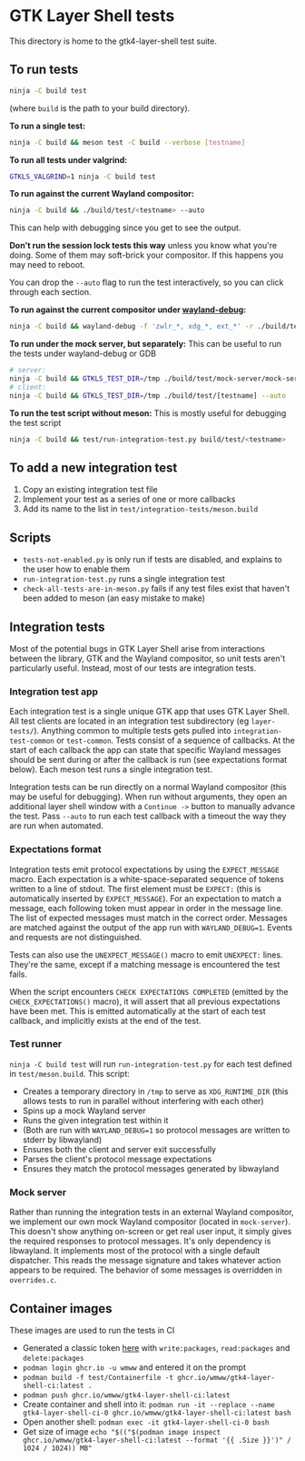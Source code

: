 # GTK Layer Shell tests
This directory is home to the gtk4-layer-shell test suite.

## To run tests
```bash
ninja -C build test
```
(where `build` is the path to your build directory).

__To run a single test:__
```bash
ninja -C build && meson test -C build --verbose [testname]
```

__To run all tests under valgrind:__
```bash
GTKLS_VALGRIND=1 ninja -C build test
```

__To run against the current Wayland compositor:__
```bash
ninja -C build && ./build/test/<testname> --auto
```
This can help with debugging since you get to see the output.

__Don't run the session lock tests this way__ unless you know what you're doing. Some of them may soft-brick your compositor. If this happens you may need to reboot.

You can drop the `--auto` flag to run the test interactively, so you can click through each section.

__To run against the current compositor under [wayland-debug](https://github.com/wmww/wayland-debug):__
```bash
ninja -C build && wayland-debug -f 'zwlr_*, xdg_*, ext_*' -r ./build/test/<testname> --auto
```

__To run under the mock server, but separately:__
This can be useful to run the tests under wayland-debug or GDB
```bash
# server:
ninja -C build && GTKLS_TEST_DIR=/tmp ./build/test/mock-server/mock-server
# client:
ninja -C build && GTKLS_TEST_DIR=/tmp ./build/test/[testname] --auto
```

__To run the test script without meson:__
This is mostly useful for debugging the test script
```bash
ninja -C build && test/run-integration-test.py build/test/<testname>
```

## To add a new integration test
1. Copy an existing integration test file
2. Implement your test as a series of one or more callbacks
3. Add its name to the list in `test/integration-tests/meson.build`

## Scripts
- `tests-not-enabled.py` is only run if tests are disabled, and explains to the user how to enable them
- `run-integration-test.py` runs a single integration test
- `check-all-tests-are-in-meson.py` fails if any test files exist that haven't been added to meson (an easy mistake to make)

## Integration tests
Most of the potential bugs in GTK Layer Shell arise from interactions between the library, GTK and the Wayland compositor, so unit tests aren't particularly useful. Instead, most of our tests are integration tests.

### Integration test app
Each integration test is a single unique GTK app that uses GTK Layer Shell. All test clients are located in an integration test subdirectory (eg `layer-tests/`). Anything common to multiple tests gets pulled into `integration-test-common` or `test-common`. Tests consist of a sequence of callbacks. At the start of each callback the app can state that specific Wayland messages should be sent during or after the callback is run (see expectations format below). Each meson test runs a single integration test.

Integration tests can be run directly on a normal Wayland compositor (this may be useful for debugging). When run without arguments, they open an additional layer shell window with a `Continue ->` button to manually advance the test. Pass `--auto` to run each test callback with a timeout the way they are run when automated.

### Expectations format
Integration tests emit protocol expectations by using the `EXPECT_MESSAGE` macro. Each expectation is a white-space-separated sequence of tokens written to a line of stdout. The first element must be `EXPECT:` (this is automatically inserted by `EXPECT_MESSAGE`). For an expectation to match a message, each following token must appear in order in the message line. The list of expected messages must match in the correct order. Messages are matched against the output of the app run with `WAYLAND_DEBUG=1`. Events and requests are not distinguished.

Tests can also use the `UNEXPECT_MESSAGE()` macro to emit `UNEXPECT:` lines. They're the same, except if a matching message is encountered the test fails.

When the script encounters `CHECK EXPECTATIONS COMPLETED` (emitted by the `CHECK_EXPECTATIONS()` macro), it will assert that all previous expectations have been met. This is emitted automatically at the start of each test callback, and implicitly exists at the end of the test.

### Test runner
`ninja -C build test` will run `run-integration-test.py` for each test defined in `test/meson.build`. This script:
- Creates a temporary directory in `/tmp` to serve as `XDG_RUNTIME_DIR` (this allows tests to run in parallel without interfering with each other)
- Spins up a mock Wayland server
- Runs the given integration test within it
- (Both are run with `WAYLAND_DEBUG=1` so protocol messages are written to stderr by libwayland)
- Ensures both the client and server exit successfully
- Parses the client's protocol message expectations
- Ensures they match the protocol messages generated by libwayland

### Mock server
Rather than running the integration tests in an external Wayland compositor, we implement our own mock Wayland compositor (located in `mock-server`). This doesn't show anything on-screen or get real user input, it simply gives the required responses to protocol messages. It's only dependency is libwayland. It implements most of the protocol with a single default dispatcher. This reads the message signature and takes whatever action appears to be required. The behavior of some messages is overridden in `overrides.c`.

## Container images
These images are used to run the tests in CI
- Generated a classic token [here](https://github.com/settings/tokens) with `write:packages`, `read:packages` and `delete:packages`
- `podman login ghcr.io -u wmww` and entered it on the prompt
- `podman build -f test/Containerfile -t ghcr.io/wmww/gtk4-layer-shell-ci:latest .`
- `podman push ghcr.io/wmww/gtk4-layer-shell-ci:latest`
- Create container and shell into it: `podman run -it --replace --name gtk4-layer-shell-ci-0 ghcr.io/wmww/gtk4-layer-shell-ci:latest bash`
- Open another shell: `podman exec -it gtk4-layer-shell-ci-0 bash`
- Get size of image `echo "$(("$(podman image inspect ghcr.io/wmww/gtk4-layer-shell-ci:latest --format '{{ .Size }}')" / 1024 / 1024)) MB"`
